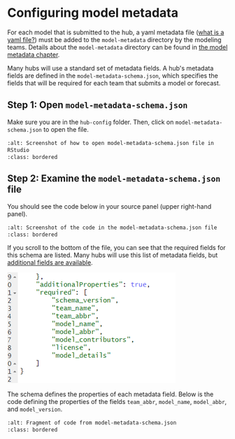 # Configuring model metadata  

For each model that is submitted to the hub, a yaml metadata file ([what is a yaml file?](https://circleci.com/blog/what-is-yaml-a-beginner-s-guide/)) must be added to the `model-metadata` directory by the modeling teams. Details about the `model-metadata` directory can be found in [the model metadata chapter](../user-guide/model-metadata.md).  

Many hubs will use a standard set of metadata fields. A hub's metadata fields are defined in the `model-metadata-schema.json`, which specifies the fields that will be required for each team that submits a model or forecast.  

## Step 1: Open `model-metadata-schema.json`  

Make sure you are in the `hub-config` folder. Then, click on `model-metadata-schema.json` to open the file.  

```{image} ../images/model-metadata-schema-json.png
:alt: Screenshot of how to open model-metadata-schema.json file in RStudio
:class: bordered
```

## Step 2: Examine the `model-metadata-schema.json` file  

You should see the code below in your source panel (upper right-hand panel).  

```{image} ../images/model-metadata-schema-0.png
:alt: Screenshot of the code in the model-metadata-schema.json file
:class: bordered
```

If you scroll to the bottom of the file, you can see that the required fields for this schema are listed. Many hubs will use this list of metadata fields, but [additional fields are available](../user-guide/model-metadata.md).  

![Code for the required fields of metadata in model-metadata-schema.json](../images/model-metadata-schema-1.png)  

The schema defines the properties of each metadata field. Below is the code defining the properties of the fields `team_abbr`, `model_name`, `model_abbr`, and `model_version`.

```{image} ../images/model-metadata-schema-2.png
:alt: Fragment of code from model-metadata-schema.json
:class: bordered
```

